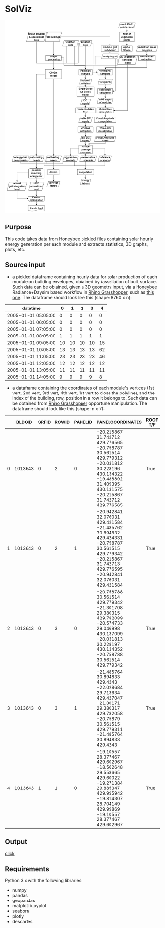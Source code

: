 # SolViz
<img src="workflow.png">

## Purpose
This code takes data from Honeybee pickled files containing solar hourly energy generation per each module and extracts statistics, 3D graphs, plots, etc.

## Source input
* a pickled dataframe containing hourly data for solar production of each module on building envelopes, obtained by tassellation of built surface. Such data can be obtained, given a 3D geometry input, via a [Honeybee](https://www.ladybug.tools/honeybee.html) Radiance+Daysim based workflow in [Rhino Grasshopper](https://www.grasshopper3d.com/), such as [this one](http://hydrashare.github.io/hydra/viewer?owner=mostaphaRoudsari&fork=hydra_1&id=Honeybee_Annual_Daylight_Simulation_Example&slide=0&scale=1&offset=0,0). The dataframe should look like this (shape: 8760 x n):

| datetime            |   0 |   1 |   2 |   3 |   4 |
|---------------------|-----|-----|-----|-----|-----|
| 2005-01-01 05:05:00 |   0 |   0 |   0 |   0 |   0 |
| 2005-01-01 06:05:00 |   0 |   0 |   0 |   0 |   0 |
| 2005-01-01 07:05:00 |   0 |   0 |   0 |   0 |   0 |
| 2005-01-01 08:05:00 |   1 |   1 |   1 |   1 |   1 |
| 2005-01-01 09:05:00 |  10 |  10 |  10 |  10 |  15 |
| 2005-01-01 10:05:00 |  13 |  13 |  13 |  13 |  62 |
| 2005-01-01 11:05:00 |  23 |  23 |  23 |  23 |  46 |
| 2005-01-01 12:05:00 |  12 |  12 |  12 |  12 |  12 |
| 2005-01-01 13:05:00 |  11 |  11 |  11 |  11 |  11 |
| 2005-01-01 14:05:00 |   9 |   9 |   9 |   9 |   8 |

* a dataframe containing the coordinates of each module's vertices (1st vert, 2nd vert, 3rd vert, 4th vert, 1st vert to close the polyline), and the index of the building, row, position in a row it belongs to. Such data can be obtained from [Rhino Grasshopper](https://www.grasshopper3d.com/) opportune manipulation. The dataframe should look like this (shape: n x 7):

|    |   BLDGID |   SRFID |   ROWID |   PANELID | PANELCOORDINATES                                                                                                                                                | ROOF T/F   |
|----|----------|---------|---------|-----------|-----------------------------------------------------------------------------------------------------------------------------------------------------------------|------------|
|  0 |  1013643 |       0 |       2 |         0 | -20.215867 31.742712 429.776565 -20.758787 30.561514 429.779312 -20.031812 30.228196 430.134322 -19.488892 31.409395 430.131575 -20.215867 31.742712 429.776565 | True       |
|  1 |  1013643 |       0 |       2 |         1 | -20.942841 32.076031 429.421584 -21.485762 30.894832 429.424331 -20.758787 30.561515 429.779342 -20.215867 31.742713 429.776595 -20.942841 32.076031 429.421584 | True       |
|  2 |  1013643 |       0 |       3 |         0 | -20.758788 30.561514 429.779342 -21.301708 29.380315 429.782089 -20.574733 29.046998 430.137099 -20.031813 30.228197 430.134352 -20.758788 30.561514 429.779342 | True       |
|  3 |  1013643 |       0 |       3 |         1 | -21.485764 30.894833 429.4243 -22.028684 29.713634 429.427047 -21.30171 29.380317 429.782058 -20.75879 30.561515 429.779311 -21.485764 30.894833 429.4243       | True       |
|  4 |  1013643 |       1 |       1 |         0 | -19.10557 28.377467 429.602967 -18.562648 29.558665 429.60022 -19.271384 29.885347 429.995942 -19.814307 28.704149 429.99869 -19.10557 28.377467 429.602967     | True       |

## Output
[click](vertragus.github.io/SolViz/docs/interact.html)

## Requirements
Python 3.x with the following libraries:
* numpy
* pandas
* geopandas
* matplotlib.pyplot
* seaborn
* plotly
* descartes
